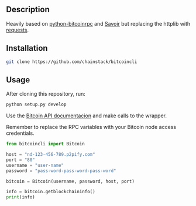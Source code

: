 ## Description

Heavily based on [python-bitcoinrpc](https://github.com/jgarzik/python-bitcoinrpc) and [Savoir](https://github.com/DXMarkets/Savoir) but replacing the httplib with [requests](http://docs.python-requests.org/en/master/).

## Installation

``` sh
git clone https://github.com/chainstack/bitcoincli
```

## Usage

After cloning this repository, run:

``` sh
python setup.py develop
```

Use the [Bitcoin API documentacion](https://bitcoin.org/en/developer-reference#bitcoin-core-apis) and make calls to the wrapper.

Remember to replace the RPC variables with your Bitcoin node access credentials.

```python
from bitcoincli import Bitcoin

host = "nd-123-456-789.p2pify.com"
port = "80"
username = "user-name"
password = "pass-word-pass-word-pass-word"

bitcoin = Bitcoin(username, password, host, port)

info = bitcoin.getblockchaininfo()
print(info)
```
